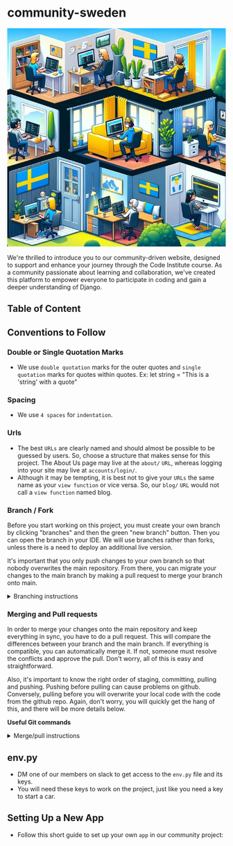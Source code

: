 # community-sweden

![Community Sweden](documentation_media/community_sweden.jpg)

We're thrilled to introduce you to our community-driven website, designed to support and enhance your journey through the Code Institute course. As a community passionate about learning and collaboration, we've created this platform to empower everyone to participate in coding and gain a deeper understanding of Django.

## Table of Content

## Conventions to Follow

### Double or Single Quotation Marks
- We use `double quotation` marks for the outer quotes and `single quotation` marks for quotes within quotes. Ex: let string = "This is a 'string' with a quote"

### Spacing
- We use `4 spaces` for `indentation`.

### Urls
- The best `URLs` are clearly named and should almost be possible to be guessed by users. So, choose a structure that makes sense for this project. The About Us page may live at the `about/` `URL`, whereas logging into your site may live at `accounts/login/`.
- Although it may be tempting, it is best not to give your `URLs` the same name as your `view function` or vice versa. So, our `blog/` `URL` would not call a `view function` named blog.

### Branch / Fork

Before you start working on this project, you must create your own branch by clicking "branches" and then the green "new branch" button. Then you can open the branch in your IDE.
We will use branches rather than forks, unless there is a need to deploy an additional live version.

It's important that you only push changes to your own branch so that nobody overwrites the main repository. From there, you can migrate your changes to the main branch by making a pull request to merge your branch onto main. 

<details>
<summary>Branching instructions</summary>

1. Click "new branch"
2. Copy the URL or SSL key 
3. Open your IDE
4. Using the command palette, type in 'Git: Clone'
5. Paste the URL or SSL key and press Enter
6. Choose where to place your local repository
7. In your terminal, type in ```pip3 install -r requirements.txt``` to install all dependencies

Now you're good to go.
</details>

### Merging and Pull requests

In order to merge your changes onto the main repository and keep everything in sync, you have to do a pull request. This will compare the differences between your branch and the main branch. If everything is compatible, you can automatically merge it. If not, someone must resolve the conflicts and approve the pull. Don't worry, all of this is easy and straightforward.

Also, it's important to know the right order of staging, committing, pulling and pushing. Pushing before pulling can cause problems on github. Conversely, pulling before you will overwrite your local code with the code from the github repo.
Again, don't worry, you will quickly get the hang of this, and there will be more details below.

__Useful Git commands__

<details>
<summary>Merge/pull instructions</summary>

- ```git add .``` to stage all your changes
- ```git commit -m "your message here"``` to commit your changes with a message
- ```git pull origin main``` to pull the code from the main repo. If it asks you about rebasing the code, you can use ```git config pull.rebase true```
- ```git push``` to push your code onto your local branch

</details>

## env.py
- DM one of our members on slack to get access to the `env.py` file and its keys.
- You will need these keys to work on the project, just like you need a key to start a car.

## Setting Up a New App
- Follow this short guide to set up your own `app` in our community project:
